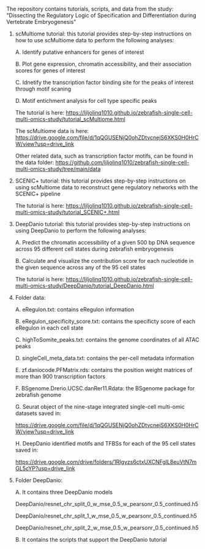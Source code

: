 The repository contains tutorials, scripts, and data from the study: "Dissecting the Regulatory Logic of Specification and Differentiation during Vertebrate Embryogenesis"

1. scMultiome tutorial: this tutorial provides step-by-step instructions on how to use scMultiome data to perform the following analyses:
   
   A. Identify putative enhancers for genes of interest
   
   B. Plot gene expression, chromatin accessibility, and their association scores for genes of interest
   
   C. Idnetify the transcription factor binding site for the peaks of interest through motif scaning
   
   D. Motif entichment analysis for cell type specific peaks

   The tutorial is here: https://ljljolinq1010.github.io/zebrafish-single-cell-multi-omics-study/tutorial_scMultiome.html
   
   The scMultiome data is here: https://drive.google.com/file/d/1qQGUSENjQ0ohZDtvcnejS6XKS0H0HrCW/view?usp=drive_link

   Other related data, such as transcription factor motifs, can be found in the data folder: https://github.com/ljljolinq1010/zebrafish-single-cell-multi-omics-study/tree/main/data

2. SCENIC+ tutorial: this tutorial provides step-by-step instructions on using scMultiome data to reconstruct gene regulatory networks with the SCENIC+ pipeline

   The tutorial is here: https://ljljolinq1010.github.io/zebrafish-single-cell-multi-omics-study/tutorial_SCENIC+.html
   
   
3. DeepDanio tutorial: this tutorial provides step-by-step instructions on using DeepDanio to perform the following analyses:
   
   A. Predict the chromatin accessibility of a given 500 bp DNA sequence across 95 different cell states during zebrafish embryogenesis
   
   B. Calculate and visualize the contribution score for each nucleotide in the given sequence across any of the 95 cell states

   The tutorial is here: https://ljljolinq1010.github.io/zebrafish-single-cell-multi-omics-study/DeepDanio/tutorial_DeepDanio.html
 
4. Folder data:

   A. eRegulon.txt: contains eRegulon information
   
   B. eRegulon_specificity_score.txt: contains the specificty score of each eRegulon in each cell state
   
   C. highToSomite_peaks.txt: contains the genome coordinates of all ATAC peaks
   
   D. singleCell_meta_data.txt: contains the per-cell metadata information

   E. zf.daniocode.PFMatrix.rds: contains the position weight matrices of more than 900 transcription factors

   F. BSgenome.Drerio.UCSC.danRer11.Rdata:  the BSgenome package for zebrafish genome
   
   G. Seurat object of the nine-stage integrated single-cell multi-omic datasets saved in:
   
      https://drive.google.com/file/d/1qQGUSENjQ0ohZDtvcnejS6XKS0H0HrCW/view?usp=drive_link

   H. DeepDanio identified motifs and TFBSs for each of the 95 cell states saved in:

      https://drive.google.com/drive/folders/1RIgyzs6ctxUXCNFglL8euVtN7mGL5cYP?usp=drive_link

5. Folder DeepDanio:

    A. It contains three DeepDanio models
   
     DeepDanio/resnet_chr_split_0_w_mse_0.5_w_pearsonr_0.5_continued.h5
   
     DeepDanio/resnet_chr_split_1_w_mse_0.5_w_pearsonr_0.5_continued.h5
   
     DeepDanio/resnet_chr_split_2_w_mse_0.5_w_pearsonr_0.5_continued.h5
   
   B. It contains the scripts that support the DeepDanio tutorial
   
